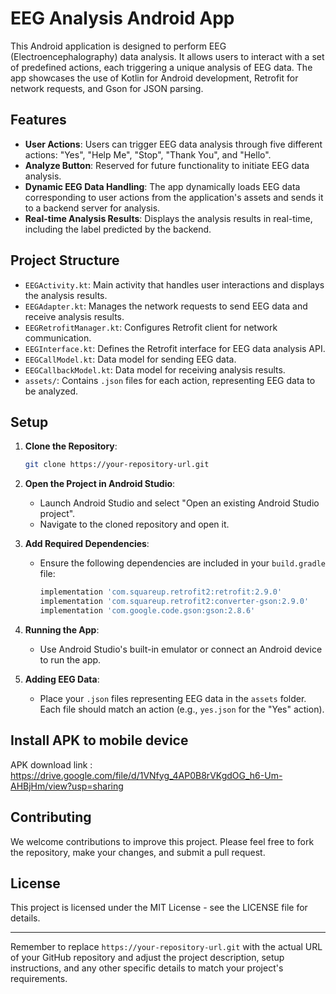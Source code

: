 

# EEG Analysis Android App

This Android application is designed to perform EEG (Electroencephalography) data analysis. It allows users to interact with a set of predefined actions, each triggering a unique analysis of EEG data. The app showcases the use of Kotlin for Android development, Retrofit for network requests, and Gson for JSON parsing.

## Features

- **User Actions**: Users can trigger EEG data analysis through five different actions: "Yes", "Help Me", "Stop", "Thank You", and "Hello".
- **Analyze Button**: Reserved for future functionality to initiate EEG data analysis.
- **Dynamic EEG Data Handling**: The app dynamically loads EEG data corresponding to user actions from the application's assets and sends it to a backend server for analysis.
- **Real-time Analysis Results**: Displays the analysis results in real-time, including the label predicted by the backend.

## Project Structure

- `EEGActivity.kt`: Main activity that handles user interactions and displays the analysis results.
- `EEGAdapter.kt`: Manages the network requests to send EEG data and receive analysis results.
- `EEGRetrofitManager.kt`: Configures Retrofit client for network communication.
- `EEGInterface.kt`: Defines the Retrofit interface for EEG data analysis API.
- `EEGCallModel.kt`: Data model for sending EEG data.
- `EEGCallbackModel.kt`: Data model for receiving analysis results.
- `assets/`: Contains `.json` files for each action, representing EEG data to be analyzed.

## Setup

1. **Clone the Repository**:
   ```bash
   git clone https://your-repository-url.git
   ```
2. **Open the Project in Android Studio**:
   - Launch Android Studio and select "Open an existing Android Studio project".
   - Navigate to the cloned repository and open it.

3. **Add Required Dependencies**:
   - Ensure the following dependencies are included in your `build.gradle` file:
     ```gradle
     implementation 'com.squareup.retrofit2:retrofit:2.9.0'
     implementation 'com.squareup.retrofit2:converter-gson:2.9.0'
     implementation 'com.google.code.gson:gson:2.8.6'
     ```

4. **Running the App**:
   - Use Android Studio's built-in emulator or connect an Android device to run the app.

5. **Adding EEG Data**:
   - Place your `.json` files representing EEG data in the `assets` folder. Each file should match an action (e.g., `yes.json` for the "Yes" action).

## Install APK to mobile device
APK download link : https://drive.google.com/file/d/1VNfyg_4AP0B8rVKgdOG_h6-Um-AHBjHm/view?usp=sharing

## Contributing

We welcome contributions to improve this project. Please feel free to fork the repository, make your changes, and submit a pull request.

## License

This project is licensed under the MIT License - see the LICENSE file for details.

---

Remember to replace `https://your-repository-url.git` with the actual URL of your GitHub repository and adjust the project description, setup instructions, and any other specific details to match your project's requirements.
